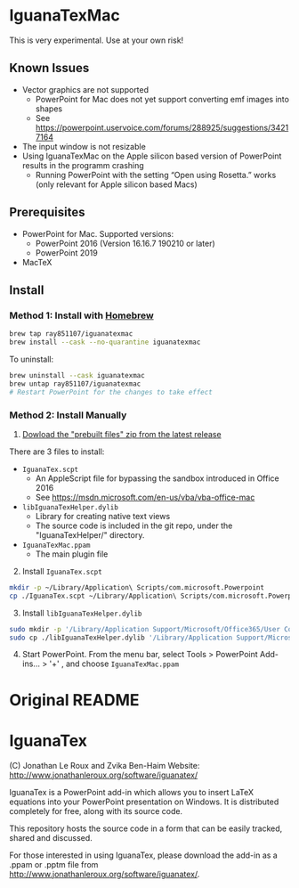 # IguanaTexMac

This is very experimental. Use at your own risk!

## Known Issues
* Vector graphics are not supported
  * PowerPoint for Mac does not yet support converting emf images into shapes
  * See https://powerpoint.uservoice.com/forums/288925/suggestions/34217164
* The input window is not resizable
* Using IguanaTexMac on the Apple silicon based version of PowerPoint results in the programm crashing
  * Running PowerPoint with the setting “Open using Rosetta.” works (only relevant for Apple silicon based Macs)

## Prerequisites
* PowerPoint for Mac. Supported versions:
  * PowerPoint 2016 (Version 16.16.7 190210 or later)
  * PowerPoint 2019
* MacTeX

## Install

### Method 1: Install with [Homebrew](https://brew.sh)

```bash
brew tap ray851107/iguanatexmac
brew install --cask --no-quarantine iguanatexmac
```

To uninstall:

```bash
brew uninstall --cask iguanatexmac
brew untap ray851107/iguanatexmac
# Restart PowerPoint for the changes to take effect
```

### Method 2: Install Manually

1. [Dowload the "prebuilt files" zip from the latest release](https://github.com/ray851107/IguanaTexMac/releases)

There are 3 files to install:
* `IguanaTex.scpt`
  * An AppleScript file for bypassing the sandbox introduced in Office 2016
  * See https://msdn.microsoft.com/en-us/vba/vba-office-mac
* `libIguanaTexHelper.dylib`
  * Library for creating native text views
  * The source code is included in the git repo, under the "IguanaTexHelper/" directory.
* `IguanaTexMac.ppam`
  * The main plugin file

2. Install `IguanaTex.scpt`
```bash
mkdir -p ~/Library/Application\ Scripts/com.microsoft.Powerpoint
cp ./IguanaTex.scpt ~/Library/Application\ Scripts/com.microsoft.Powerpoint/IguanaTex.scpt
```

3. Install `libIguanaTexHelper.dylib`
```bash
sudo mkdir -p '/Library/Application Support/Microsoft/Office365/User Content.localized/Add-Ins.localized'
sudo cp ./libIguanaTexHelper.dylib '/Library/Application Support/Microsoft/Office365/User Content.localized/Add-Ins.localized/libIguanaTexHelper.dylib'
```

4. Start PowerPoint. From the menu bar, select Tools > PowerPoint Add-ins... > '+' , and choose `IguanaTexMac.ppam`


Original README
===============

# IguanaTex

(C) Jonathan Le Roux and Zvika Ben-Haim
Website: http://www.jonathanleroux.org/software/iguanatex/

IguanaTex is a PowerPoint add-in which allows you to insert LaTeX equations into your PowerPoint presentation on Windows. It is distributed completely for free, along with its source code.

This repository hosts the source code in a form that can be easily tracked, shared and discussed.

For those interested in using IguanaTex, please download the add-in as a .ppam or .pptm file from http://www.jonathanleroux.org/software/iguanatex/.

